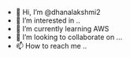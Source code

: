 - 👋 Hi, I’m @dhanalakshmi2
- 👀 I’m interested in ..
- 🌱 I’m currently learning AWS
- 💞️ I’m looking to collaborate on ...
- 📫 How to reach me ..

<!---
dhanalakshmi2/dhanalakshmi2 is a ✨ special ✨ repository because its `README.md` (this file) appears on your GitHub profile.
You can click the Preview link to take a look at your changes.
--->
